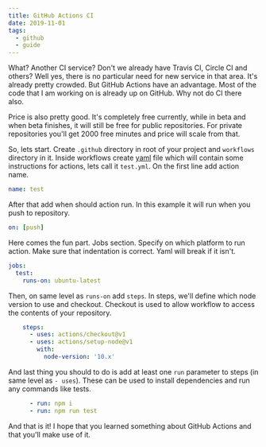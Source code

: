 ```yaml
---
title: GitHub Actions CI
date: 2019-11-01
tags:
  - github
  - guide
---
```


What? Another CI service? Don't we already have Travis CI, Circle CI and others? Well yes, there is no particular need for new service in that area. It's already pretty crowded. But GitHub Actions have an advantage. Most of the code that I am working on is already up on GitHub. Why not do CI there also.

Price is also pretty good. It's completely free currently, while in beta and when beta finishes, it will still be free for public repositories. For private repositories you'll get 2000 free minutes and price will scale from that.

So, lets start. Create `.github` directory in root of your project and `workflows` directory in it. Inside workflows create [yaml](https://en.wikipedia.org/wiki/YAML) file which will contain some instructions for actions, lets call it `test.yml`. On the first line add action name.

```yml
name: test
```

After that add when should action run. In this example it will run when you push to repository.

```yml
on: [push]
```

Here comes the fun part. Jobs section. Specify on which platform to run action. Make sure that indentation is correct. Yaml will break if it isn't.

```yml
jobs:
  test:
    runs-on: ubuntu-latest
```

Then, on same level as `runs-on` add `steps`. In steps, we'll define which node version to use and checkout. Checkout is used to allow workflow to access the contents of your repository.

```yml
    steps:
      - uses: actions/checkout@v1
      - uses: actions/setup-node@v1
        with:
          node-version: '10.x'
```

And last thing you should to do is add at least one `run` parameter to steps (in same level as `- uses`). These can be used to install dependencies and run any commands like tests.

```yml
      - run: npm i
      - run: npm run test
```

And that is it! I hope that you learned something about GitHub Actions and that you'll make use of it.

